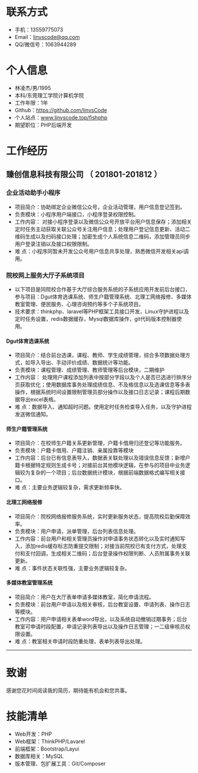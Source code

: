 
# 联系方式

- 手机：13559775073
- Email：linvscode@qq.com 
- QQ/微信号：1063944289

# 个人信息

 - 林凌杰/男/1995
 - 本科/东莞理工学院计算机学院 
 - 工作年限：1年
 - Github：https://github.com/linvsCode
 - 个人站点：www.linvscode.top/fishphp
 - 期望职位：PHP后端开发
 
# 工作经历

## 臻创信息科技有限公司 （ 201801-201812 ）

### 企业活动助手小程序
- 项目简介：协助绑定企业微信公众号，企业活动管理，用户信息登记签到。
- 负责模块：小程序用户端接口，小程序登录权限控制。
- 工作内容： 对接小程序登录以及微信公众号开放平台用户信息保存；添加相关定时任务主动获取关联公众号关注用户信息；处理用户登记信息更新、活动二维码生成以及扫码接口处理；加密生成个人系统信息二维码，添加管理员同步用户登录注销以及接口权限限制。
- 难  点：小程序同暂未开发公众号用户信息共享处理，熟悉微信开发相关api调用。

### 院校网上服务大厅子系统项目 
- 以下项目是同院校合作基于大厅综合服务系统的子系统应用开发前后台接口，参与项目：Dgut体育选课系统、师生户籍管理系统、北理工网络报修、多媒体教室管理、便民服务、心理咨询预约等多个子系统项目。
- 技术要求：thinkphp、laravel等PHP框架工具接口开发，Linux守护进程以及定时任务设置，redis数据缓存，Mysql数据库操作，git代码版本控制器使用。

#### Dgut体育选课系统
- 项目简介：结合前台选课，课程、教师、学生成绩管理，综合多项数据处理方式，如导入导出、手动评价成绩、数据统计等功能。
- 负责模块：课程管理、成绩管理、教师管理等后台模块，二期维护
- 工作内容： 处理用户课程添加列表中按部分字段以及个人是否已选进行排序分页获取优化；使用数据库事务处理成绩信息、不及格信息以及选课信息等多表操作，根据系统时间设置限制管理员部分操作以及接口日志记录；课程后期数据导出excel表格。
- 难 点：数据导入、通知超时问题。使用定时任务检查导入任务，以及守护进程发送微信通知。

#### 师生户籍管理系统
- 项目简介：在校师生户籍关系更新管理，户籍卡借用归还登记等功能服务。
- 负责模块：户籍卡借用、户籍注销、亲属投靠等模块
- 工作内容：后台已有信息表导入，数据表关联处理以及错误信息反馈；新增户籍卡根据特定规则生成卡号；对接前台其他模块逻辑，在参与的项目中业务逻辑较为复杂的一个项目；后台数据统计模块，根据前端数据格式编写相关接口。
-  难 点：主要业务逻辑较复杂，需求更新频率快。

#### 北理工网络报修
- 项目简介：院校网络报修服务系统，实时更新服务状态，提高院校后勤保障效率。
- 负责模块：用户申请，派单管理，后台列表信息处理。
- 工作内容：前台用户和相关管理员操作对申请事务状态转化以及实时通知写入，添加redis缓存标志防重提交限制；对接当前院校已有支付方式，处理支付和支付回调，生成相关二维码；后台登录操作权限判断、人员附属事务关联更新。
-  难 点：事件状态关联性强，主要业务逻辑较复杂。

#### 多媒体教室管理系统
- 项目简介：用户在大厅表单申请多媒体教室，简化申请流程。
- 负责模块：前台用户申请以及相关审核，后台教室设置、申请列表、操作日志等模块。
- 工作内容：用户申请相关表单word导出，以及系统自动撤销过期事务；后台教室可申请时段配置，申请记录列表导出以及操作日志管理；一二级审核员权限设置。
- 难 点：教室相关申请时段防重处理，表单列表导出处理。

--- 
# 致谢
感谢您花时间阅读我的简历，期待能有机会和您共事。
# 技能清单
- Web开发：PHP
- Web框架：ThinkPHP/Lavarel
- 前端框架：Bootstrap/Layui
- 数据库相关：MySQL
- 版本管理、包扩展工具：Git/Composer
    
    